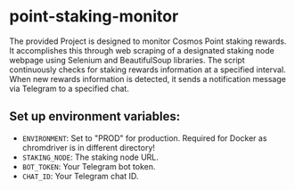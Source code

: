 # point-staking-monitor
The provided Project is designed to monitor Cosmos Point staking rewards.
It accomplishes this through web scraping of a designated staking node webpage using Selenium and BeautifulSoup libraries.
The script continuously checks for staking rewards information at a specified interval. When new rewards information is detected, it sends a notification message via Telegram to a specified chat.

## Set up environment variables:
- `ENVIRONMENT`: Set to "PROD" for production. Required for Docker as chromdriver is in different directory!
- `STAKING_NODE`: The staking node URL.
- `BOT_TOKEN`: Your Telegram bot token.
- `CHAT_ID`: Your Telegram chat ID.
